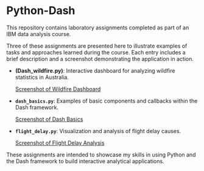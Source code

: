# Python-Dash

This repository contains laboratory assignments completed as part of an IBM data analysis course.

Three of these assignments are presented here to illustrate examples of tasks and approaches learned during the course. Each entry includes a brief description and a screenshot demonstrating the application in action.

* **(Dash_wildfire.py)**: Interactive dashboard for analyzing wildfire statistics in Australia.

  [Screenshot of Wildfire Dashboard](Screenshot_Dash_1.png)

* **`dash_basics.py`**: Examples of basic components and callbacks within the Dash framework.

  [Screenshot of Dash Basics](Screenshot_Dash_2.png)

* **`flight_delay.py`**: Visualization and analysis of flight delay causes.

  [Screenshot of Flight Delay Analysis](Screenshot_Dash_3.png)

These assignments are intended to showcase my skills in using Python and the Dash framework to build interactive analytical applications.

